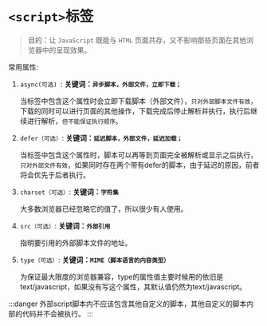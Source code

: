 # `<script>`标签

> 目的：让 `JavaScript` 既能与 `HTML` 页面共存，又不影响那些页面在其他浏览器中的呈现效果。

常用属性:

1. `async(可选) `:
    **关键词：`异步脚本，外部文件，立即下载；`**

    当标签中包含这个属性时会立即下载脚本（外部文件），`只对外部脚本文件有效`，下载的同时可以进行页面的其他操作，下载完成后停止解析并执行，执行后继续进行解析，`但不能保证执行顺序`。

2. `defer（可选）`:
    **关键词：`延迟脚本，外部文件，延迟加载；`**

    当标签中包含这个属性时，脚本可以再等到页面完全被解析或显示之后执行，`只对外部文件有效`，如果同时存在两个带有defer的脚本，由于延迟的原因，前者将会优先于后者执行。
3. `charset（可选）`:
    **关键词：`字符集`**

    大多数浏览器已经忽略它的值了，所以很少有人使用。

4.  `src（可选）`:
    **关键词：`外部引用`**

    指明要引用的外部脚本文件的地址。

5. `type（可选）`:
    **关键词：`MIME（脚本语言的内容类型）`**

    为保证最大限度的浏览器兼容，type的属性值主要时候用的依旧是text/javascript，如果没有写这个属性，其默认值仍然为text/javascript。

:::danger
外部script脚本内不应该包含其他自定义的脚本，其他自定义的脚本内部的代码并不会被执行。</font>
:::



